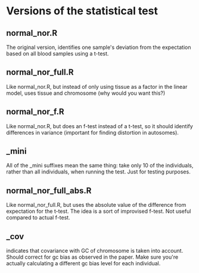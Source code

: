 # Versions of the statistical test

## normal_nor.R

The original version, identifies one sample's deviation from the
expectation based on all blood samples using a t-test.

## normal_nor_full.R

Like normal_nor.R, but instead of only using tissue as a factor in the
linear model, uses tissue and chromosome (why would you want this?)

## normal_nor_f.R

Like normal_nor.R, but does an f-test instead of a t-test, so it should
identify differences in variance (important for finding distortion
in autosomes).

## _mini

All of the _mini suffixes mean the same thing: take only 10 of the individuals, rather than
all individuals,
when running the test. Just for testing purposes.

## normal_nor_full_abs.R

Like normal_nor_full.R, but uses the absolute value of the difference from expectation for the t-test.
The idea is a sort of improvised f-test. Not useful compared to actual f-test.

## _cov

indicates that covariance with GC of chromosome is taken into account.
Should correct for gc bias as observed in the paper. Make sure you're
actually calculating a different gc bias level for each individual.

